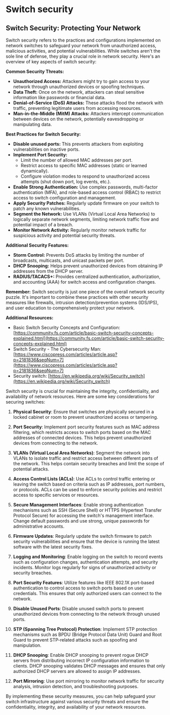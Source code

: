 # Switch security

## Switch Security: Protecting Your Network

Switch security refers to the practices and configurations implemented on network switches to safeguard your network from unauthorized access, malicious activities, and potential vulnerabilities. While switches aren't the sole line of defense, they play a crucial role in network security. Here's an overview of key aspects of switch security:

**Common Security Threats:**

* **Unauthorized Access:** Attackers might try to gain access to your network through unauthorized devices or spoofing techniques.
* **Data Theft:** Once on the network, attackers can steal sensitive information like passwords or financial data.
* **Denial-of-Service (DoS) Attacks:** These attacks flood the network with traffic, preventing legitimate users from accessing resources.
* **Man-in-the-Middle (MitM) Attacks:** Attackers intercept communication between devices on the network, potentially eavesdropping or manipulating data.

**Best Practices for Switch Security:**

* **Disable unused ports:** This prevents attackers from exploiting vulnerabilities on inactive ports.
* **Implement Port Security:**
    * Limit the number of allowed MAC addresses per port.
    * Restrict access to specific MAC addresses (static or learned dynamically).
    * Configure violation modes to respond to unauthorized access attempts (shut down port, log events, etc.).
* **Enable Strong Authentication:** Use complex passwords, multi-factor authentication (MFA), and role-based access control (RBAC) to restrict access to switch configuration and management.
* **Apply Security Patches:** Regularly update firmware on your switch to patch any known vulnerabilities.
* **Segment the Network:** Use VLANs (Virtual Local Area Networks) to logically separate network segments, limiting network traffic flow and potential impact of a breach.
* **Monitor Network Activity:** Regularly monitor network traffic for suspicious activity and potential security threats.

**Additional Security Features:**

* **Storm Control:** Prevents DoS attacks by limiting the number of broadcasts, multicasts, and unicast packets per port.
* **DHCP Snooping:** Helps prevent unauthorized devices from obtaining IP addresses from the DHCP server.
* **RADIUS/TACACS+:** Provides centralized authentication, authorization, and accounting (AAA) for switch access and configuration changes.

**Remember:** Switch security is just one piece of the overall network security puzzle. It's important to combine these practices with other security measures like firewalls, intrusion detection/prevention systems (IDS/IPS), and user education to comprehensively protect your network.

**Additional Resources:**

* Basic Switch Security Concepts and Configuration: [https://community.fs.com/article/basic-switch-security-concepts-explained.html](https://community.fs.com/article/basic-switch-security-concepts-explained.html)
* Switch Security - The Cybersecurity Man: [https://www.ciscopress.com/articles/article.asp?p=2181836&seqNum=7](https://www.ciscopress.com/articles/article.asp?p=2181836&seqNum=7)
* Security switch: [https://en.wikipedia.org/wiki/Security_switch](https://en.wikipedia.org/wiki/Security_switch)

Switch security is crucial for maintaining the integrity, confidentiality, and availability of network resources. Here are some key considerations for securing switches:

1. **Physical Security**: Ensure that switches are physically secured in a locked cabinet or room to prevent unauthorized access or tampering.

2. **Port Security**: Implement port security features such as MAC address filtering, which restricts access to switch ports based on the MAC addresses of connected devices. This helps prevent unauthorized devices from connecting to the network.

3. **VLANs (Virtual Local Area Networks)**: Segment the network into VLANs to isolate traffic and restrict access between different parts of the network. This helps contain security breaches and limit the scope of potential attacks.

4. **Access Control Lists (ACLs)**: Use ACLs to control traffic entering or leaving the switch based on criteria such as IP addresses, port numbers, or protocols. ACLs can be used to enforce security policies and restrict access to specific services or resources.

5. **Secure Management Interfaces**: Enable strong authentication mechanisms such as SSH (Secure Shell) or HTTPS (Hypertext Transfer Protocol Secure) for accessing the switch's management interface. Change default passwords and use strong, unique passwords for administrative accounts.

6. **Firmware Updates**: Regularly update the switch firmware to patch security vulnerabilities and ensure that the device is running the latest software with the latest security fixes.

7. **Logging and Monitoring**: Enable logging on the switch to record events such as configuration changes, authentication attempts, and security incidents. Monitor logs regularly for signs of unauthorized activity or security breaches.

8. **Port Security Features**: Utilize features like IEEE 802.1X port-based authentication to control access to switch ports based on user credentials. This ensures that only authorized users can connect to the network.

9. **Disable Unused Ports**: Disable unused switch ports to prevent unauthorized devices from connecting to the network through unused ports.

10. **STP (Spanning Tree Protocol) Protection**: Implement STP protection mechanisms such as BPDU (Bridge Protocol Data Unit) Guard and Root Guard to prevent STP-related attacks such as spoofing and manipulation.

11. **DHCP Snooping**: Enable DHCP snooping to prevent rogue DHCP servers from distributing incorrect IP configuration information to clients. DHCP snooping validates DHCP messages and ensures that only authorized DHCP servers are allowed to assign IP addresses.

12. **Port Mirroring**: Use port mirroring to monitor network traffic for security analysis, intrusion detection, and troubleshooting purposes.

By implementing these security measures, you can help safeguard your switch infrastructure against various security threats and ensure the confidentiality, integrity, and availability of your network resources.